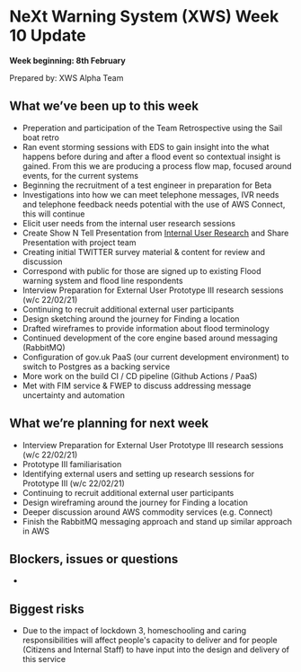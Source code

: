 # NeXt Warning System (XWS) Week 10 Update
**Week beginning: 8th February** 

Prepared by: XWS Alpha Team

## What we’ve been up to this week

* Preperation and participation of the Team Retrospective using the Sail boat retro
* Ran event storming sessions with EDS to gain insight into the what happens before during and after a flood event so contextual insight is gained. From this we are producing a process flow map, focused around events, for the current systems
* Beginning the recruitment of a test engineer in preparation for Beta
* Investigations into how we can meet telephone messages, IVR needs and telephone feedback needs potential with the use of AWS Connect, this will continue
* Elicit user needs from the internal user research sessions
* Create Show N Tell Presentation from [Internal User Research](https://docs.google.com/presentation/d/1juWb3pzK0YwZ_iQhognmNrk9Zg9VVZzL/edit#slide=id.p1) and Share Presentation with project team
* Creating initial TWITTER survey material & content for review and discussion
* Correspond with public for those are signed up to existing Flood warning system and flood line respondents
* Interview Preparation for External User Prototype III research sessions (w/c 22/02/21)
* Continuing to recruit additional external user participants
* Design sketching around the journey for Finding a location
* Drafted wireframes to provide information about flood terminology
* Continued development of the core engine based around messaging (RabbitMQ)
* Configuration of gov.uk PaaS (our current development environment) to switch to Postgres as a backing service 
* More work on the build CI / CD pipeline (Github Actions / PaaS)
* Met with FIM service & FWEP to discuss addressing message uncertainty and automation

## What we’re planning for next week

* Interview Preparation for External User Prototype III research sessions (w/c 22/02/21)
* Prototype III familiarisation
* Identifying external users and setting up research sessions  for Prototype III (w/c 22/02/21) 
* Continuing to recruit additional external user participants
* Design wireframing around the journey for Finding a location
* Deeper discussion around AWS commodity services (e.g. Connect)
* Finish the RabbitMQ messaging approach and stand up similar approach in AWS


## Blockers, issues or questions

* 

## Biggest risks

* Due to the impact of lockdown 3, homeschooling and caring responsibilities will affect people's capacity to deliver and for people (Citizens and Internal Staff) to have input into the design and delivery of this service
